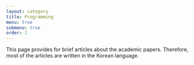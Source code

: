 ```yaml
---
layout: category
title: Programming
menu: true
submenu: true
order: 1
---
```


This page provides for brief articles about the academic papers. Therefore, most of the articles are written in the Korean language. 
